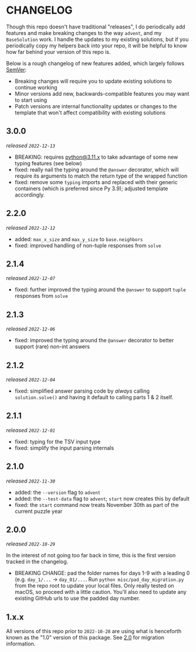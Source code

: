 # CHANGELOG

Though this repo doesn't have traditional "releases", I do periodically add features and make breaking changes to the way `advent`, and my `BaseSolution` work. I handle the updates to my existing solutions, but if you periodically copy my helpers back into your repo, it will be helpful to know how far behind your version of this repo is.

Below is a rough changelog of new features added, which largely follows [SemVer](https://semver.org/):

- Breaking changes will require you to update existing solutions to continue working
- Minor versions add new, backwards-compatible features you may want to start using
- Patch versions are internal functionality updates or changes to the template that won't affect compatibility with existing solutions

## 3.0.0

_released `2022-12-13`_

- BREAKING: requires python@3.11.x to take advantage of some new typing features (see below)
- fixed: really nail the typing around the `@answer` decorator, which will require its arguments to match the return type of the wrapped function
- fixed: remove some `typing` imports and replaced with their generic containers (which is preferred since Py 3.9); adjusted template accordingly.

## 2.2.0

_released `2022-12-12`_

- added: `max_x_size` and `max_y_size` to `base.neighbors`
- fixed: improved handling of non-tuple responses from `solve`

## 2.1.4

_released `2022-12-07`_

- fixed: further improved the typing around the `@answer` to support `tuple` responses from `solve`

## 2.1.3

_released `2022-12-06`_

- fixed: improved the typing around the `@answer` decorator to better support (rare) non-int answers

## 2.1.2

_released `2022-12-04`_

- fixed: simplified answer parsing code by _always_ calling `solution.solve()` and having it default to calling parts 1 & 2 itself.

## 2.1.1

_released `2022-12-01`_

- fixed: typing for the TSV input type
- fixed: simplify the input parsing internals

## 2.1.0

_released `2022-11-30`_

- added: the `--version` flag to `advent`
- added: the `--test-data` flag to `advent`; `start` now creates this by default
- fixed: the `start` command now treats November 30th as part of the current puzzle year

## 2.0.0

_released `2022-10-29`_

In the interest of not going too far back in time, this is the first version tracked in the changelog.

- BREAKING CHANGE: pad the folder names for days 1-9 with a leading 0 (e.g. `day_1/...` -> `day_01/...`. Run `python misc/pad_day_migration.py` from the repo root to update your local files. Only really tested on macOS, so proceed with a little caution. You'll also need to update any existing GitHub urls to use the padded day number.

## 1.x.x

All versions of this repo prior to `2022-10-28` are using what is henceforth known as the "1.0" version of this package. See [2.0](#200) for migration information.
